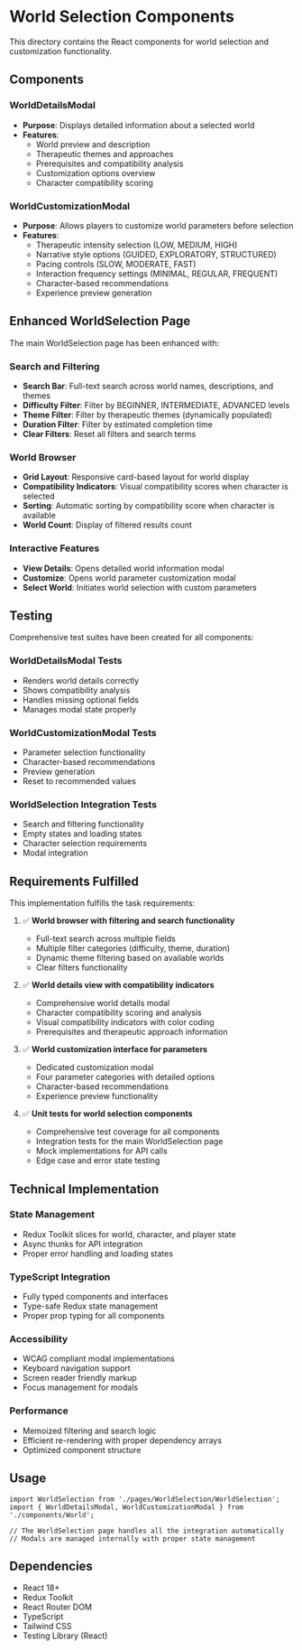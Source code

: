 # World Selection Components

This directory contains the React components for world selection and customization functionality.

## Components

### WorldDetailsModal
- **Purpose**: Displays detailed information about a selected world
- **Features**:
  - World preview and description
  - Therapeutic themes and approaches
  - Prerequisites and compatibility analysis
  - Customization options overview
  - Character compatibility scoring

### WorldCustomizationModal
- **Purpose**: Allows players to customize world parameters before selection
- **Features**:
  - Therapeutic intensity selection (LOW, MEDIUM, HIGH)
  - Narrative style options (GUIDED, EXPLORATORY, STRUCTURED)
  - Pacing controls (SLOW, MODERATE, FAST)
  - Interaction frequency settings (MINIMAL, REGULAR, FREQUENT)
  - Character-based recommendations
  - Experience preview generation

## Enhanced WorldSelection Page

The main WorldSelection page has been enhanced with:

### Search and Filtering
- **Search Bar**: Full-text search across world names, descriptions, and themes
- **Difficulty Filter**: Filter by BEGINNER, INTERMEDIATE, ADVANCED levels
- **Theme Filter**: Filter by therapeutic themes (dynamically populated)
- **Duration Filter**: Filter by estimated completion time
- **Clear Filters**: Reset all filters and search terms

### World Browser
- **Grid Layout**: Responsive card-based layout for world display
- **Compatibility Indicators**: Visual compatibility scores when character is selected
- **Sorting**: Automatic sorting by compatibility score when character is available
- **World Count**: Display of filtered results count

### Interactive Features
- **View Details**: Opens detailed world information modal
- **Customize**: Opens world parameter customization modal
- **Select World**: Initiates world selection with custom parameters

## Testing

Comprehensive test suites have been created for all components:

### WorldDetailsModal Tests
- Renders world details correctly
- Shows compatibility analysis
- Handles missing optional fields
- Manages modal state properly

### WorldCustomizationModal Tests
- Parameter selection functionality
- Character-based recommendations
- Preview generation
- Reset to recommended values

### WorldSelection Integration Tests
- Search and filtering functionality
- Empty states and loading states
- Character selection requirements
- Modal integration

## Requirements Fulfilled

This implementation fulfills the task requirements:

1. ✅ **World browser with filtering and search functionality**
   - Full-text search across multiple fields
   - Multiple filter categories (difficulty, theme, duration)
   - Dynamic theme filtering based on available worlds
   - Clear filters functionality

2. ✅ **World details view with compatibility indicators**
   - Comprehensive world details modal
   - Character compatibility scoring and analysis
   - Visual compatibility indicators with color coding
   - Prerequisites and therapeutic approach information

3. ✅ **World customization interface for parameters**
   - Dedicated customization modal
   - Four parameter categories with detailed options
   - Character-based recommendations
   - Experience preview functionality

4. ✅ **Unit tests for world selection components**
   - Comprehensive test coverage for all components
   - Integration tests for the main WorldSelection page
   - Mock implementations for API calls
   - Edge case and error state testing

## Technical Implementation

### State Management
- Redux Toolkit slices for world, character, and player state
- Async thunks for API integration
- Proper error handling and loading states

### TypeScript Integration
- Fully typed components and interfaces
- Type-safe Redux state management
- Proper prop typing for all components

### Accessibility
- WCAG compliant modal implementations
- Keyboard navigation support
- Screen reader friendly markup
- Focus management for modals

### Performance
- Memoized filtering and search logic
- Efficient re-rendering with proper dependency arrays
- Optimized component structure

## Usage

```tsx
import WorldSelection from './pages/WorldSelection/WorldSelection';
import { WorldDetailsModal, WorldCustomizationModal } from './components/World';

// The WorldSelection page handles all the integration automatically
// Modals are managed internally with proper state management
```

## Dependencies

- React 18+
- Redux Toolkit
- React Router DOM
- TypeScript
- Tailwind CSS
- Testing Library (React)
